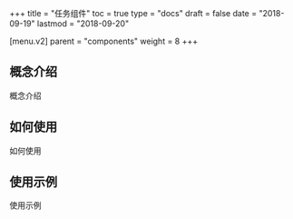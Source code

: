 +++
title = "任务组件"
toc = true
type = "docs"
draft = false
date = "2018-09-19"
lastmod = "2018-09-20"

[menu.v2]
  parent = "components"
  weight = 8
+++

## 概念介绍

概念介绍

## 如何使用

如何使用

## 使用示例

使用示例
